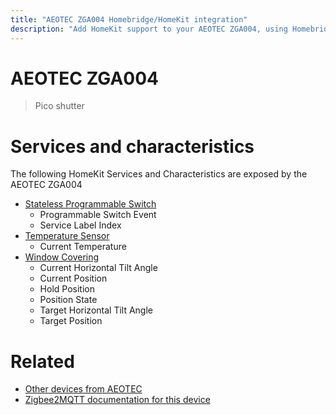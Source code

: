 ```yaml
---
title: "AEOTEC ZGA004 Homebridge/HomeKit integration"
description: "Add HomeKit support to your AEOTEC ZGA004, using Homebridge, Zigbee2MQTT and homebridge-z2m."
---
```

<!---
This file has been GENERATED using src/docgen/docgen.ts
DO NOT EDIT THIS FILE MANUALLY!
-->
# AEOTEC ZGA004
> Pico shutter


# Services and characteristics
The following HomeKit Services and Characteristics are exposed by
the AEOTEC ZGA004

* [Stateless Programmable Switch](../../action.md)
  * Programmable Switch Event
  * Service Label Index
* [Temperature Sensor](../../sensors.md)
  * Current Temperature
* [Window Covering](../../cover.md)
  * Current Horizontal Tilt Angle
  * Current Position
  * Hold Position
  * Position State
  * Target Horizontal Tilt Angle
  * Target Position


# Related
* [Other devices from AEOTEC](../index.md#aeotec)
* [Zigbee2MQTT documentation for this device](https://www.zigbee2mqtt.io/devices/ZGA004.html)